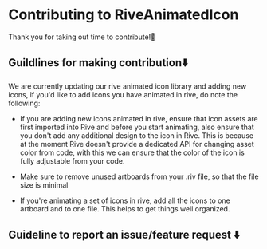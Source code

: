 # Contributing to RiveAnimatedIcon
Thank you for taking out time to contribute!🎉

## Guildlines for making contribution⬇️​
We are currently updating our rive animated icon library and adding new icons, if you'd like to add icons you have animated in rive, do note the following:
- If you are adding new icons animated in rive, ensure that icon assets are first imported into Rive and before you start animating, also ensure that you don't add any additional design to the icon in Rive.
  This is because at the moment Rive doesn't provide a dedicated API for changing asset color from code, with this we can ensure that the color of the icon is fully adjustable from your code.
  
- Make sure to remove unused artboards from your .riv file, so that the file size is minimal
  
- If you're animating a set of icons in rive, add all the icons to one artboard and to one file. This helps to get things well organized.

## Guideline to report an issue/feature request ⬇️​
